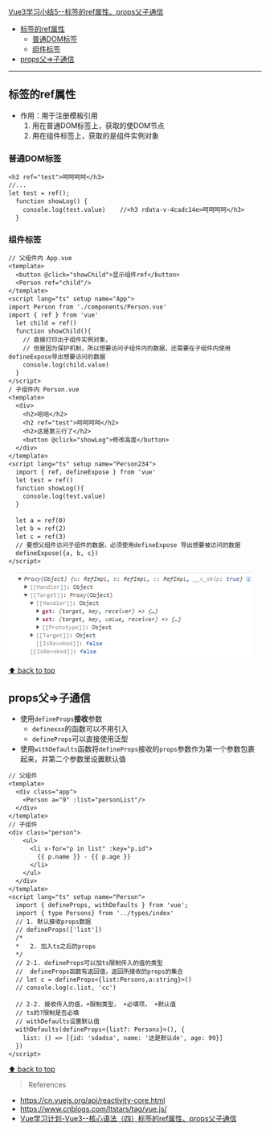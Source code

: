 [Vue3学习小结5--标签的ref属性、props父子通信](#top)

- [标签的ref属性](#标签的ref属性)
  - [普通DOM标签](#普通dom标签)
  - [组件标签](#组件标签)
- [props父=\>子通信](#props父子通信)

-------------------------------------

## 标签的ref属性

- 作用：用于注册模板引用
  1. 用在普通DOM标签上，获取的使DOM节点
  2. 用在组件标签上，获取的是组件实例对象

### 普通DOM标签

```vue
<h3 ref="test">呵呵呵呵</h3>
//...
let test = ref();
  function showLog() {
    console.log(test.value)    //<h3 rdata-v-4cadc14e>呵呵呵呵</h3>
  }
```

### 组件标签

```vue
// 父组件内 App.vue
<template>
  <button @click="showChild">显示组件ref</button>
  <Person ref="child"/>
</template>
<script lang="ts" setup name="App">
import Person from './components/Person.vue'
import { ref } from 'vue'
  let child = ref()
  function showChild(){
    // 直接打印出子组件实例对象，
    // 但是因为保护机制，所以想要访问子组件内的数据，还需要在子组件内使用defineExpose导出想要访问的数据
    console.log(child.value)
  }
</script>
/ 子组件内 Person.vue
<template>
  <div>
    <h2>哈哈</h2>
    <h2 ref="test">呵呵呵呵</h2>
    <h2>这是第三行了</h2>
    <button @click="showLog">修改高度</button>
  </div>
</template>
<script lang="ts" setup name="Person234">
  import { ref, defineExpose } from 'vue'
  let test = ref()
  function showLog(){
    console.log(test.value)
  }

  let a = ref(0)
  let b = ref(2)
  let c = ref(3)
  // 要想父组件访问子组件的数据，必须使用defineExpose 导出想要被访问的数据
  defineExpose({a, b, c})
</script>
```

![组件标签的ref属性](./images/组件标签的ref属性.png)

[⬆ back to top](#top)

## props父=>子通信

- 使用`defineProps`**接收**参数
  - `definexxx`的函数可以不用引入
  - `defineProps`可以直接使用泛型
- 使用`withDefaults`函数将`defineProps`接收的`props`参数作为第一个参数包裹起来，并第二个参数里设置默认值

```vue
// 父组件
<template>
  <div class="app">
    <Person a="9" :list="personList"/>
  </div>
</template>
// 子组件
<div class="person">
    <ul>
      <li v-for="p in list" :key="p.id">
        {{ p.name }} - {{ p.age }}
      </li>
    </ul>
  </div>
</template>
<script lang="ts" setup name="Person">
  import { defineProps, withDefaults } from 'vue';
  import { type Persons} from '../types/index'
  // 1. 默认接收props数据
  // defineProps(['list'])
  /*
  *   2. 加入ts之后的props
  */
  // 2-1. defineProps可以加ts限制传入的值的类型
  //  defineProps函数有返回值，返回所接收的props的集合
  // let c = defineProps<{list:Persons,a:string}>()
  // console.log(c.list, 'cc')

  // 2-2. 接收传入的值，+限制类型， +必填项， +默认值
  // ts的?限制是否必填
  // withDefaults设置默认值
  withDefaults(defineProps<{list?: Persons}>(), {
    list: () => [{id: 'sdadsa', name: '这是默认de', age: 99}]
  })
</script> 
```

[⬆ back to top](#top)

> References
- https://cn.vuejs.org/api/reactivity-core.html
- https://www.cnblogs.com/Itstars/tag/vue.js/
- [Vue学习计划-Vue3--核心语法（四）标签的ref属性、props父子通信](https://www.cnblogs.com/Itstars/p/17966833)


